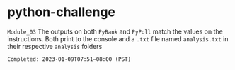 # python-challenge
`Module_03`
The outputs on both `PyBank` and `PyPoll` match the values on the instructions.
Both print to the console and a `.txt` file named `analysis.txt` in their respective `analysis` folders

`Completed: 2023-01-09T07:51−08:00 (PST)`